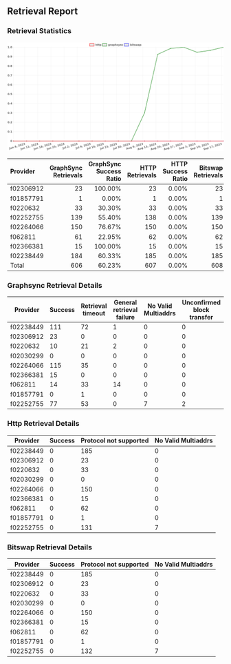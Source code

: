 ## Retrieval Report
### Retrieval Statistics
<img src="https://raw.githubusercontent.com/data-preservation-programs/filplus-checker-assets/main/filecoin-project/filecoin-plus-large-datasets/issues/1561/1695205011027.png"/>

| Provider  | GraphSync Retrievals | GraphSync Success Ratio | HTTP Retrievals | HTTP Success Ratio | Bitswap Retrievals | Bitswap Success Ratio |
| :-------- | -------------------: | ----------------------: | --------------: | -----------------: | -----------------: | --------------------: |
| f02306912 |                   23 |                 100.00% |              23 |              0.00% |                 23 |                 0.00% |
| f01857791 |                    1 |                   0.00% |               1 |              0.00% |                  1 |                 0.00% |
| f0220632  |                   33 |                  30.30% |              33 |              0.00% |                 33 |                 0.00% |
| f02252755 |                  139 |                  55.40% |             138 |              0.00% |                139 |                 0.00% |
| f02264066 |                  150 |                  76.67% |             150 |              0.00% |                150 |                 0.00% |
| f062811   |                   61 |                  22.95% |              62 |              0.00% |                 62 |                 0.00% |
| f02366381 |                   15 |                 100.00% |              15 |              0.00% |                 15 |                 0.00% |
| f02238449 |                  184 |                  60.33% |             185 |              0.00% |                185 |                 0.00% |
| Total     |                  606 |                  60.23% |             607 |              0.00% |                608 |                 0.00% |

### Graphsync Retrieval Details
| Provider  | Success | Retrieval timeout | General retrieval failure | No Valid Multiaddrs | Unconfirmed block transfer |
| --------- | ------- | ----------------- | ------------------------- | ------------------- | -------------------------- |
| f02238449 | 111     | 72                | 1                         | 0                   | 0                          |
| f02306912 | 23      | 0                 | 0                         | 0                   | 0                          |
| f0220632  | 10      | 21                | 2                         | 0                   | 0                          |
| f02030299 | 0       | 0                 | 0                         | 0                   | 0                          |
| f02264066 | 115     | 35                | 0                         | 0                   | 0                          |
| f02366381 | 15      | 0                 | 0                         | 0                   | 0                          |
| f062811   | 14      | 33                | 14                        | 0                   | 0                          |
| f01857791 | 0       | 1                 | 0                         | 0                   | 0                          |
| f02252755 | 77      | 53                | 0                         | 7                   | 2                          |

### Http Retrieval Details
| Provider  | Success | Protocol not supported | No Valid Multiaddrs |
| --------- | ------- | ---------------------- | ------------------- |
| f02238449 | 0       | 185                    | 0                   |
| f02306912 | 0       | 23                     | 0                   |
| f0220632  | 0       | 33                     | 0                   |
| f02030299 | 0       | 0                      | 0                   |
| f02264066 | 0       | 150                    | 0                   |
| f02366381 | 0       | 15                     | 0                   |
| f062811   | 0       | 62                     | 0                   |
| f01857791 | 0       | 1                      | 0                   |
| f02252755 | 0       | 131                    | 7                   |

### Bitswap Retrieval Details
| Provider  | Success | Protocol not supported | No Valid Multiaddrs |
| --------- | ------- | ---------------------- | ------------------- |
| f02238449 | 0       | 185                    | 0                   |
| f02306912 | 0       | 23                     | 0                   |
| f0220632  | 0       | 33                     | 0                   |
| f02030299 | 0       | 0                      | 0                   |
| f02264066 | 0       | 150                    | 0                   |
| f02366381 | 0       | 15                     | 0                   |
| f062811   | 0       | 62                     | 0                   |
| f01857791 | 0       | 1                      | 0                   |
| f02252755 | 0       | 132                    | 7                   |
